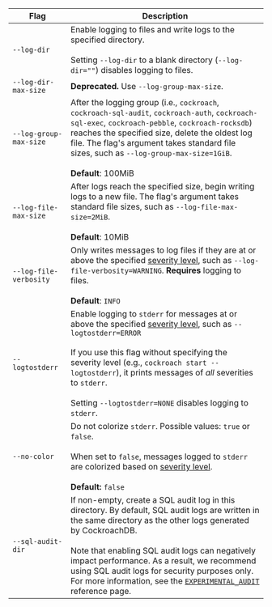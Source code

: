 Flag | Description
-----|------------
`--log-dir` | Enable logging to files and write logs to the specified directory.<br/><br/>Setting `--log-dir` to a blank directory (`--log-dir=""`) disables logging to files.
`--log-dir-max-size` | **Deprecated.** Use `--log-group-max-size`.
`--log-group-max-size` | After the logging group (i.e., `cockroach`, `cockroach-sql-audit`, `cockroach-auth`, `cockroach-sql-exec`, `cockroach-pebble`, `cockroach-rocksdb`) reaches the specified size, delete the oldest log file. The flag's argument takes standard file sizes, such as `--log-group-max-size=1GiB`.<br/><br/>**Default**: 100MiB
`--log-file-max-size` | After logs reach the specified size, begin writing logs to a new file. The flag's argument takes standard file sizes, such as `--log-file-max-size=2MiB`.<br/><br/>**Default**: 10MiB
`--log-file-verbosity` | Only writes messages to log files if they are at or above the specified [severity level](debug-and-error-logs.html#severity-levels), such as `--log-file-verbosity=WARNING`. **Requires** logging to files.<br/><br/>**Default**: `INFO`
`--logtostderr` | Enable logging to `stderr` for messages at or above the specified [severity level](debug-and-error-logs.html#severity-levels), such as `--logtostderr=ERROR`<br/><br/>If you use this flag without specifying the severity level (e.g., `cockroach start --logtostderr`), it prints messages of *all* severities to `stderr`.<br/><br/>Setting `--logtostderr=NONE` disables logging to `stderr`.
`--no-color` | Do not colorize `stderr`. Possible values: `true` or `false`.<br/><br/>When set to `false`, messages logged to `stderr` are colorized based on [severity level](debug-and-error-logs.html#severity-levels). <br><br>**Default:** `false`
`--sql-audit-dir` | If non-empty, create a SQL audit log in this directory. By default, SQL audit logs are written in the same directory as the other logs generated by CockroachDB.<br><br>Note that enabling SQL audit logs can negatively impact performance. As a result, we recommend using SQL audit logs for security purposes only. For more information, see the [`EXPERIMENTAL_AUDIT`](experimental-audit.html) reference page.
